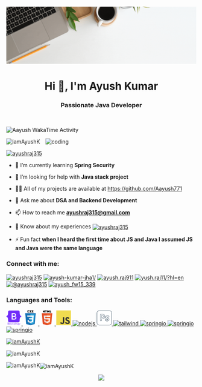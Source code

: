 [![MasterHead](https://github.com/Aayush771/Ayush-Portfolio/blob/master/img/White%20Minimalist%20Profile%20LinkedIn%20Banner.gif?raw=true)](https://github.com/Aayush771)
<h1 align="center">Hi 👋, I'm Ayush Kumar </h1>
<h3 align="center">Passionate Java Developer</h3>
<br/>

<img
  src="https://github.com/Aayush771/E-Commerce-Application/blob/master/images/stat.svg"
  alt="Aayush WakaTime Activity"
/>

<img align="right" alt="coding" width="400" src="https://images.squarespace-cdn.com/content/v1/5769fc401b631bab1addb2ab/1541580611624-TE64QGKRJG8SWAIUS7NS/coding-freak.gif"/>
<p align="left"> <img src="https://komarev.com/ghpvc/?username=Aayush771&label=Profile%20views&color=0e75b6&style=flat" alt="iamAyushK" /> </p>
<p align="left"> <a href="https://twitter.com/ayushraj315" target="blank"><img src="https://img.shields.io/twitter/follow/ayushraj315?logo=twitter&style=for-the-badge" alt="ayushraj315" /></a> </p>

- 🌱 I’m currently learning **Spring Security**
- 🤝 I’m looking for help with **Java stack project**
- 👨‍💻 All of my projects are available at https://github.com/Aayush771
- 💬 Ask me about **DSA and Backend Development**
- 📫 How to reach me **ayushraj315@gmail.com**

- 📄 Know about my experiences <a href="https://drive.google.com/file/d/1bZWIsRmLYKjyfQsIpMqd8Jan9-5kKpa9/view?usp=sharing" target="blank"><img align="center" src="https://www.nicepng.com/png/detail/122-1225369_the-resume-shop-logo-resume-logo.png" alt="ayushraj315" height="30" width="100" /></a>

- ⚡ Fun fact **when I heard the first time about JS and Java I assumed JS and Java were the same language**

<h3 align="left">Connect with me:</h3>
<p align="left">

<a href="https://twitter.com/ayushraj315" target="blank"><img align="center" src="https://raw.githubusercontent.com/rahuldkjain/github-profile-readme-generator/master/src/images/icons/Social/twitter.svg" alt="ayushraj315" height="30" width="40" /></a>
<a href="https://www.linkedin.com/in/ayush-kumar-jha1/" target="blank"><img align="center" src="https://raw.githubusercontent.com/rahuldkjain/github-profile-readme-generator/master/src/images/icons/Social/linked-in-alt.svg" alt="ayush-kumar-jha1/" height="30" width="40" /></a>
<a href="https://www.facebook.com/ayush.raj911/" target="blank"><img align="center" src="https://raw.githubusercontent.com/rahuldkjain/github-profile-readme-generator/master/src/images/icons/Social/facebook.svg" alt="ayush.raj911" height="30" width="40" /></a>
<a href="https://www.instagram.com/ayush.raj11/?hl=en" target="blank"><img align="center" src="https://raw.githubusercontent.com/rahuldkjain/github-profile-readme-generator/master/src/images/icons/Social/instagram.svg" alt="yush.raj11/?hl=en" height="30" width="40" /></a>
<a href="https://medium.com/@ayushraj315" target="blank"><img align="center" src="https://raw.githubusercontent.com/rahuldkjain/github-profile-readme-generator/master/src/images/icons/Social/medium.svg" alt="@ayushraj315" height="30" width="40" /></a>
<a href="https://www.hackerrank.com/ayush_fw15_339" target="blank"><img align="center" src="https://raw.githubusercontent.com/rahuldkjain/github-profile-readme-generator/master/src/images/icons/Social/hackerrank.svg" alt="ayush_fw15_339" height="30" width="40" /></a>
</p>

<h3 align="left">Languages and Tools:</h3>
<p align="left"> <a href="https://getbootstrap.com" target="_blank" rel="noreferrer">
  <img src="https://raw.githubusercontent.com/devicons/devicon/master/icons/bootstrap/bootstrap-plain-wordmark.svg" alt="bootstrap" width="40" height="40"/> </a> <a href="https://www.w3schools.com/css/" target="_blank" rel="noreferrer"> <img src="https://raw.githubusercontent.com/devicons/devicon/master/icons/css3/css3-original-wordmark.svg" alt="css3" width="40" height="40"/> </a> <a href="https://www.w3.org/html/" target="_blank" rel="noreferrer"> <img src="https://raw.githubusercontent.com/devicons/devicon/master/icons/html5/html5-original-wordmark.svg" alt="html5" width="40" height="40"/> </a> <a href="https://developer.mozilla.org/en-US/docs/Web/JavaScript" target="_blank" rel="noreferrer"> <img src="https://raw.githubusercontent.com/devicons/devicon/master/icons/javascript/javascript-original.svg" alt="javascript" width="40" height="40"/> </a> 
</a> <a href="https://docs.oracle.com/en/java/" target="_blank" rel="noreferrer"> <img src="https://www.vectorlogo.zone/logos/java/java-icon.svg" alt="nodejs" width="40" height="40"/> </a> <a href="https://www.photoshop.com/en" target="_blank" rel="noreferrer"> <img src="https://raw.githubusercontent.com/devicons/devicon/master/icons/photoshop/photoshop-line.svg" alt="photoshop" width="40" height="40"/> </a>  <a href="https://tailwindcss.com/" target="_blank" rel="noreferrer"> <img src="https://www.vectorlogo.zone/logos/tailwindcss/tailwindcss-icon.svg" alt="tailwind" width="40" height="40"/> </a>
   <a href="https://docs.spring.io/spring-framework/docs/current/reference/html//" target="_blank" rel="noreferrer"> <img src="https://www.vectorlogo.zone/logos/springio/springio-icon.svg" alt="springio" width="40" height="40"/> </a>  <a href="https://hibernate.org/orm/documentation/6.0/" target="_blank" rel="noreferrer"> <img src="https://www.vectorlogo.zone/logos/hibernate/hibernate-icon.svg" alt="springio" width="40" height="40"/> </a><a href="https://www.vectorlogo.zone/logos/mysql/mysql-official.svg" target="_blank" rel="noreferrer"> <img src="https://www.vectorlogo.zone/logos/mysql/mysql-official.svg" alt="springio" width="40" height="40"/> </a></p>
   <p align="left"> <a href="https://github.com/ryo-ma/github-profile-trophy"><img src="https://github-profile-trophy.vercel.app/?username=Aayush771" alt="iamAyushK" /></a> </p>
<p><img align="center" src="https://github-readme-streak-stats.herokuapp.com/?user=Aayush771&theme=tokyonight" alt="iamAyushK" /></p>
<p><img align="left" src="https://github-readme-stats.vercel.app/api/top-langs?username=Aayush771&show_icons=true&locale=en&layout=compact&theme=dracula" alt="iamAyushK" /></p>
<p><img align="center" src="https://github-readme-stats.vercel.app/api?username=Aayush771&show_icons=true&locale=en&theme=dracula" alt="iamAyushK" /></p>


<p align="center">
  <img  src="https://raw.githubusercontent.com/Trilokia/Trilokia/379277808c61ef204768a61bbc5d25bc7798ccf1/bottom_header.svg">
 </p>
